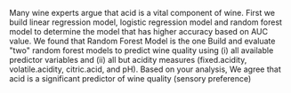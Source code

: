  Many wine experts argue that acid is a vital component of wine.
 First we build linear regression model, logistic regression model and random forest model to determine the model that has higher accuracy based on AUC value. 
 We found that Random Forest Model is the one 
 Build and evaluate "two" random forest models to predict wine quality using (i) all available predictor variables and (ii) all but acidity measures (fixed.acidity, volatile.acidity, citric.acid, and pH).
 Based on your analysis, We agree that acid is a significant predictor of wine quality (sensory preference)
